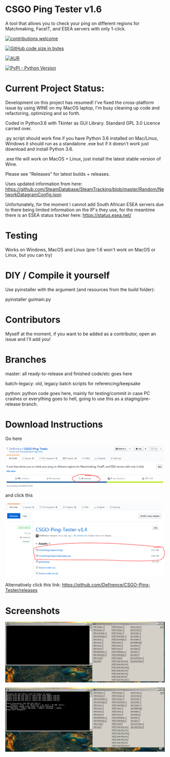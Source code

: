 # CSGO Ping Tester v1.6
A tool that allows you to check your ping on different regions for Matchmaking, FaceIT, and ESEA servers with only 1-click.

[![contributions welcome](https://img.shields.io/badge/contributions-welcome-brightgreen.svg?style=flat)](https://github.com/dwyl/esta/issues)

[![GitHub code size in bytes](https://img.shields.io/github/languages/code-size/badges/shields.svg)](https://github.com/Defirence/CSGO-Ping-Tester/)

[![AUR](https://img.shields.io/aur/license/yaourt.svg)](https://github.com/Defirence/CSGO-Ping-Tester)

[![PyPI - Python Version](https://img.shields.io/pypi/pyversions/Django.svg)](https://github.com/Defirence/CSGO-Ping-Tester/)

# Current Project Status:

Development on this project has resumed! I've fixed the cross-platform issue by using WINE on my MacOS laptop, I'm busy cleaning up code and refactoring, optimizing and so forth.

Coded in Python3.6 with Tkinter as GUI Library. Standard GPL 3.0 Licence carried over.

.py script should work fine if you have Python 3.6 installed on Mac/Linux, Windows it should run as a standalone .exe but if it doesn't work just download and install Python 3.6.

.exe file will work on MacOS + Linux, just install the latest stable version of Wine.

Please see "Releases" for latest builds + releases.

Uses updated information from here: https://github.com/SteamDatabase/SteamTracking/blob/master/Random/NetworkDatagramConfig.json

Unfortunately, for the moment I cannot add South African ESEA servers due to there being limited information on the IP's they use, for the meantime there is an ESEA status tracker here: https://status.esea.net/

# Testing

Works on Windows, MacOS and Linux (pre-1.6 won't work on MacOS or Linux, but you can try)

# DIY / Compile it yourself

Use pyinstaller with the argument (and resources from the build folder):

pyinstaller guimain.py

# Contributors

Myself at the moment, if you want to be added as a contributor, open an issue and I'll add you!

# Branches

master: all ready-to-release and finished code/etc goes here

batch-legacy: old, legacy batch scripts for referencing/keepsake

python: python code goes here, mainly for testing/commit in case PC crashes or everything goes to hell, going to use this as a staging/pre-release branch.

# Download Instructions

Go here

![alt text](https://github.com/Defirence/CSGO-Ping-Tester/blob/master/screenshots/Capture.PNG)

and click this

![alt text](https://github.com/Defirence/CSGO-Ping-Tester/blob/master/screenshots/Capture2.PNG)

Alternatively click this link: https://github.com/Defirence/CSGO-Ping-Tester/releases

# Screenshots

![alt text](https://github.com/Defirence/CSGO-Ping-Tester/blob/master/screenshots/screenshot1.PNG)

![alt text](https://github.com/Defirence/CSGO-Ping-Tester/blob/master/screenshots/screenshot2.PNG)
